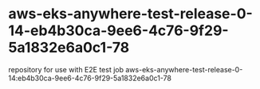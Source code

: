 # aws-eks-anywhere-test-release-0-14-eb4b30ca-9ee6-4c76-9f29-5a1832e6a0c1-78
repository for use with E2E test job aws-eks-anywhere-test-release-0-14:eb4b30ca-9ee6-4c76-9f29-5a1832e6a0c1-78
